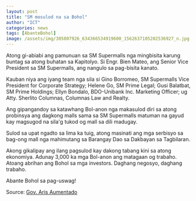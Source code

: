 ```yaml
---
layout: post
title: "SM mosulod na sa Bohol"
author: "ICT"
categories: news
tags: [AbanteBohol]
image: /assets/img/305807926_634366534919600_1562637105202536927_n.jpg
---
```


Atong gi-abiabi ang pamunuan sa SM Supermalls nga mingbisita karung buntag sa atong buhatan sa Kapitolyo. Si Engr. Bien Mateo, ang Senior Vice President sa SM Supermalls, ang nangulo sa pag-bisita kanato.  

Kauban niya ang iyang team nga sila si Gino Borromeo, SM Supermalls Vice President for Corporate Strategy; Helene Go, SM Prime Legal; Gusi Balatbat, SM Prime Holdings;  Ellyn Bondalo, BDO-Unibank Inc. Marketing Officer; ug Atty. Sherlito Columnas, Columnas Law and Realty.

Ang gipangandoy sa katawhang Bol-anon nga makasulod diri sa atong probinsya ang dagkong malls sama sa SM Supermalls matuman na gayud kay magsugod na sila'g tukod og mall sa dili madugay. 

Sulod sa upat ngadto sa lima ka tuig, atong masinati ang mga serbisyo sa bag-ong mall nga mahimutang sa Barangay Dao sa Dakbayan sa Tagbilaran. 

Akong gikalipay ang ilang pagsulod kay dakong tabang kini sa atong ekonomiya. Adunay 3,000 ka mga Bol-anon ang matagaan og trabaho. Atoang abrihan ang Bohol sa mga investors. Daghang negosyo, daghang trabaho. 

Abante Bohol sa pag-uswag! 

Source: [Gov. Aris Aumentado](https://web.facebook.com/ericoarisaumentado/posts/pfbid02Rc4P57E9ZzSZn9QkqrFvtHmJsjgD4HcmM66pQL2MF1Vy63qjshzjSkU7pUw3fiyYl)
